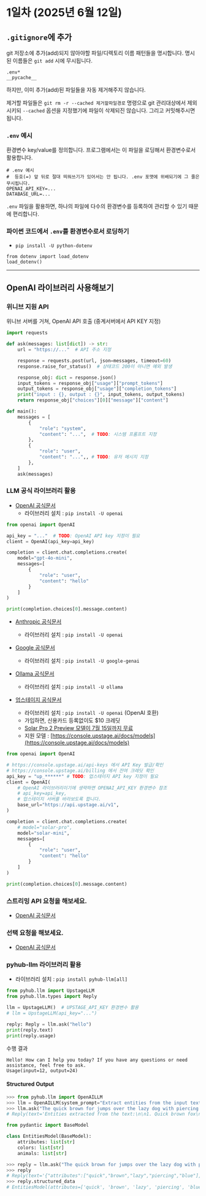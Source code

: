 # 1일차 (2025년 6월 12일)

## `.gitignore`에 추가

git 저장소에 추가(add)되지 않아야할 파일/디렉토리 이름 패턴들을 명시합니다. 명시된 이름들은 `git add` 시에 무시됩니다.

```
.env*
__pycache__
```

하지만, 이미 추가(add)된 파일들을 자동 제거해주지 않습니다.

제거할 파일들은 `git rm -r --cached 제거할파일경로` 명령으로 git 관리대상에서 제외시키되 `--cached` 옵션을 지정했기에 파일이 삭제되진 않습니다. 그리고 커밋해주시면 됩니다.

### `.env` 예시

환경변수 key/value를 정의합니다. 프로그램에서는 이 파일을 로딩해서 환경변수로서 활용합니다.

```
# .env 예시
#  등호(=) 앞 뒤로 절대 띄워쓰기가 있어서는 안 됩니다. .env 포맷에 위배되기에 그 줄은 무시됩니다.
OPENAI_API_KEY=...
DATABASE_URL=...
```

`.env` 파일을 활용하면, 하나의 파일에 다수의 환경변수를 등록하여 관리할 수 있기 때문에 편리합니다.

### 파이썬 코드에서 `.env`를 환경변수로서 로딩하기

+ `pip install -U python-dotenv`

```
from dotenv import load_dotenv
load_dotenv()
```

----

## OpenAI 라이브러리 사용해보기

### 위니브 지원 API

위니브 서버를 거쳐, OpenAI API 호출 (중계서버에서 API KEY 지정)

```python
import requests

def ask(messages: list[dict]) -> str:
    url = "https://..."  # API 주소 지정

    response = requests.post(url, json=messages, timeout=60)
    response.raise_for_status()  # 상태코드 200이 아니면 예외 발생

    response_obj: dict = response.json()
    input_tokens = response_obj["usage"]["prompt_tokens"]
    output_tokens = response_obj["usage"]["completion_tokens"]
    print("input : {}, output : {}", input_tokens, output_tokens)
    return response_obj["choices"][0]["message"]["content"]

def main():
    messages = [
        {
            "role": "system",
            "content": "...",  # TODO: 시스템 프롬프트 지정
        },
        {
            "role": "user",
            "content": "...",, # TODO: 유저 메시지 지정
        },
    ]
    ask(messages)
```

### LLM 공식 라이브러리 활용

+ [OpenAI 공식문서](https://platform.openai.com/docs/quickstart?api-mode=chat&lang=python)
    - 라이브러리 설치 : `pip install -U openai`

```python
from openai import OpenAI

api_key = "..."  # TODO: OpenAI API key 지정이 필요
client = OpenAI(api_key=api_key)

completion = client.chat.completions.create(
    model="gpt-4o-mini",
    messages=[
        {
            "role": "user",
            "content": "hello"
        }
    ]
)

print(completion.choices[0].message.content)
```

+ [Anthropic 공식문서](https://github.com/anthropics/anthropic-sdk-python?tab=readme-ov-file#usage)
    - 라이브러리 설치 : `pip install -U openai`
+ [Google 공식문서](https://github.com/googleapis/python-genai?tab=readme-ov-file#generate-content)
    - 라이브러리 설치 : `pip install -U google-genai`
+ [Ollama 공식문서](https://github.com/ollama/ollama-python?tab=readme-ov-file#usage)
    - 라이브러리 설치 : `pip install -U ollama`

+ [업스테이지 공식문서](https://console.upstage.ai/docs/getting-started)
    - 라이브러리 설치 : `pip install -U openai` (OpenAI 호환)
    - 가입하면, 신용카드 등록없이도 $10 크레딧
    - [Solar Pro 2 Preview 모델이 7월 15일까지 무료](https://www.upstage.ai/blog/ko/solar-pro-2-preview-introduction)
    - 지원 모델 : [https://console.upstage.ai/docs/models](https://console.upstage.ai/docs/models)

```python
from openai import OpenAI

# https://console.upstage.ai/api-keys 에서 API Key 발급/확인
# https://console.upstage.ai/billing 에서 잔여 크레딧 확인
api_key = "up_******" # TODO: 업스테이지 API key 지정이 필요
client = OpenAI(
    # OpenAI 라이브러리이기에 생략하면 OPENAI_API_KEY 환경변수 참조
    # api_key=api_key,
    # 업스테이지 서버를 바라보도록 합니다.
    base_url="https://api.upstage.ai/v1",
)

completion = client.chat.completions.create(
    # model="solar-pro",
    model="solar-mini",
    messages=[
        {
            "role": "user",
            "content": "hello"
        }
    ]
)

print(completion.choices[0].message.content)
```

### 스트리밍 API 요청을 해보세요.

+ [OpenAI 공식문서](https://platform.openai.com/docs/guides/structured-outputs?api-mode=responses#streaming)

### 선택 요청을 해보세요.

+ [OpenAI 공식문서](https://platform.openai.com/docs/guides/structured-outputs?api-mode=responses)

### pyhub-llm 라이브러리 활용

+ 라이브러리 설치 : `pip install pyhub-llm[all]`

```python
from pyhub.llm import UpstageLLM
from pyhub.llm.types import Reply

llm = UpstageLLM()  # UPSTAGE_API_KEY 환경변수 활용
# llm = UpstageLLM(api_key="...")

reply: Reply = llm.ask("hello")
print(reply.text)
print(reply.usage)
```

수행 결과

```
Hello! How can I help you today? If you have any questions or need assistance, feel free to ask.
Usage(input=12, output=24)
```

#### Structured Output

```python
>>> from pyhub.llm import OpenAILLM
>>> llm = OpenAILLM(system_prompt="Extract entities from the input text")
>>> llm.ask("The quick brown for jumps over the lazy dog with piercing blue eyes")
# Reply(text='Entities extracted from the text:\n\n1. Quick brown fox\n2. Lazy dog\n3. Piercing blue eyes', usage=Usage(input=30, output=23), choice=None, choice_index=None, confidence=None, structured_data=None, validation_errors=None)
```

```python
from pydantic import BaseModel

class EntitiesModel(BaseModel):
    attributes: list[str]
    colors: list[str]
    animals: list[str]

>>> reply = llm.ask("The quick brown for jumps over the lazy dog with piercing blue eyes", schema=EntitiesModel)
>>> reply
# Reply(text='{"attributes":["quick","brown","lazy","piercing","blue"],"colors":["brown","blue"],"animals":["fox","dog"]}', usage=Usage(input=157, output=29), choice=None, choice_index=None, confidence=None, structured_data=EntitiesModel(attributes=['quick', 'brown', 'lazy', 'piercing', 'blue'], colors=['brown', 'blue'], animals=['fox', 'dog']), validation_errors=None)
>>> reply.structured_data
# EntitiesModel(attributes=['quick', 'brown', 'lazy', 'piercing', 'blue'], colors=['brown', 'blue'], animals=['fox', 'dog'])
```
